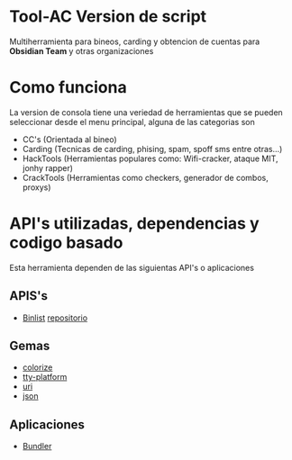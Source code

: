 # Tool-AC Version de script
Multiherramienta para bineos, carding y obtencion de cuentas para **Obsidian Team** y otras organizaciones
# Como funciona
La version de consola tiene una veriedad de herramientas que se pueden seleccionar desde el menu principal, alguna de las categorias son 
- CC's (Orientada al bineo)
- Carding (Tecnicas de carding, phising, spam, spoff sms entre otras...)
- HackTools (Herramientas populares como: Wifi-cracker, ataque MIT, jonhy rapper)
- CrackTools (Herramientas como checkers, generador de combos, proxys)
# API's utilizadas, dependencias y codigo basado
Esta herramienta dependen de las siguientas API's o aplicaciones

## APIS's
- [Binlist](https://binlist.net/) [repositorio](https://github.com/binlist/data)
## Gemas
- [colorize](https://rubygems.org/gems/colorize)
- [tty-platform](https://rubygems.org/gems/tty-platform)
- [uri](https://rubygems.org/gems/uri)
- [json](https://rubygems.org/gems/json)

## Aplicaciones
- [Bundler](https://bundler.io/)